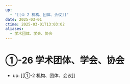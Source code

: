 ```yaml
---
up:
  - "[[①-2 机构、团体、会议]]"
date: 2025-03-01
ctime: 2025-03-01T13:03:02
aliases:
  - 学术团体、学会、协会
---
```


# ①-26 学术团体、学会、协会

- up: [[①-2 机构、团体、会议]]
